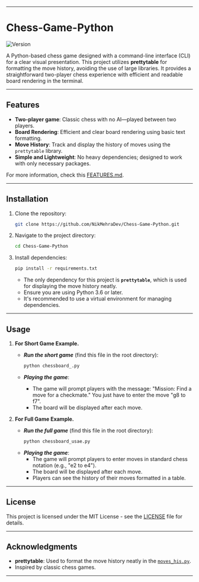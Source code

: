 
---

# Chess-Game-Python  
![Version](https://img.shields.io/badge/version-1.0.0-g.svg)

A Python-based chess game designed with a command-line interface (CLI) for a clear visual presentation. This project utilizes **prettytable** for formatting the move history, avoiding the use of large libraries. It provides a straightforward two-player chess experience with efficient and readable board rendering in the terminal.

---

## Features  
- **Two-player game**: Classic chess with no AI—played between two players.  
- **Board Rendering**: Efficient and clear board rendering using basic text formatting.  
- **Move History**: Track and display the history of moves using the `prettytable` library.  
- **Simple and Lightweight**: No heavy dependencies; designed to work with only necessary packages.  

For more information, check this [FEATURES.md](FEATURES.md).

---

## Installation

1. Clone the repository:
   ```bash
   git clone https://github.com/NikMehraDev/Chess-Game-Python.git
   ```
2. Navigate to the project directory:
   ```bash
   cd Chess-Game-Python
   ```
3. Install dependencies:
   ```bash
   pip install -r requirements.txt
   ```
   - The only dependency for this project is **`prettytable`**, which is used for displaying the move history neatly.
   - Ensure you are using Python 3.6 or later.
   - It's recommended to use a virtual environment for managing dependencies.

---

## Usage

1. **For Short Game Example.**
   - ***Run the short game*** (find this file in the root directory):
      ```bash
      python chessboard_.py
      ```

   - ***Playing the game***:
      - The game will prompt players with the message: "Mission: Find a move for a checkmate." You just have to enter the move "g8 to f7".
      - The board will be displayed after each move.

2. **For Full Game Example.**
   - ***Run the full game*** (find this file in the root directory):
      ```bash
      python chessboard_usae.py
      ```
   - ***Playing the game***:
      - The game will prompt players to enter moves in standard chess notation (e.g., "e2 to e4").
      - The board will be displayed after each move.
      - Players can see the history of their moves formatted in a table.

---

## License

This project is licensed under the MIT License - see the [LICENSE](LICENSE) file for details.

---

## Acknowledgments

- **prettytable**: Used to format the move history neatly in the [`moves_his.py`](src/moves_his.py).
- Inspired by classic chess games.

---
